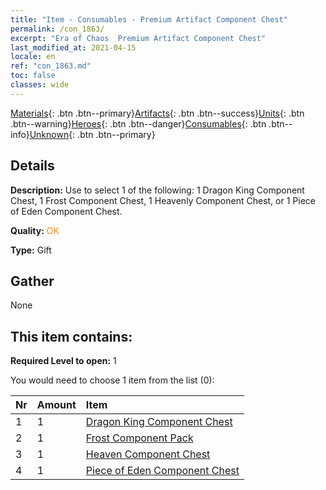 ```yaml
---
title: "Item - Consumables - Premium Artifact Component Chest"
permalink: /con_1863/
excerpt: "Era of Chaos  Premium Artifact Component Chest"
last_modified_at: 2021-04-15
locale: en
ref: "con_1863.md"
toc: false
classes: wide
---
```

 [Materials](/Items/){: .btn .btn--primary}[Artifacts](/Items/Artifacts/){: .btn .btn--success}[Units](/Items/Units/){: .btn .btn--warning}[Heroes](/Items/Heroes/){: .btn .btn--danger}[Consumables](/Items/Consumables/){: .btn .btn--info}[Unknown](/Items/Unknown/){: .btn .btn--primary}

## Details
 **Description:** Use to select 1 of the following: 1 Dragon King Component Chest, 1 Frost Component Chest, 1 Heavenly Component Chest, or 1 Piece of Eden Component Chest.

 **Quality:** <span style="color: #FF8C00">OK</span>

 **Type:** Gift

## Gather

  None

## This item contains:

 **Required Level to open:** 1

 You would need to choose 1 item from the list (0):

  | Nr | Amount |     Item    |
  |:---|:-------|:------------|
  | 1 | 1 | [Dragon King Component Chest](/Items/con_1348/) |  | 
  | 2 | 1 | [Frost Component Pack](/Items/con_1352/) |  | 
  | 3 | 1 | [Heaven Component Chest](/Items/con_1354/) |  | 
  | 4 | 1 | [Piece of Eden Component Chest](/Items/con_1864/) |  | 
